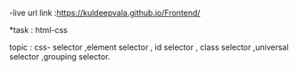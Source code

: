 -live url link :https://kuldeepvala.github.io/Frontend/

*task : html-css

topic : css- selector ,element selector , id selector , class selector ,universal selector ,grouping selector.

